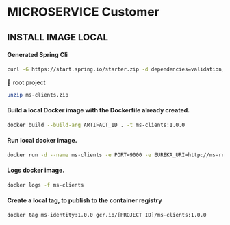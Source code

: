 # MICROSERVICE Customer

## INSTALL IMAGE LOCAL

#### Generated Spring Cli

```bash
curl -G https://start.spring.io/starter.zip -d dependencies=validation,devtools,lombok,actuator,prometheus,web,data-jpa,postgresql -d version=1.0.0 -d bootVersion=2.4.5.RELEASE -d javaVersion=11 -d language=java -d packaging=jar -d type=gradle-project -d groupId=pe.micro.walavo -d packageName=pe.micro.walavo -d artifactId=ms-clients -d name=ms-clients -d applicationName=Client -o ms-clients.zip
```
:file_folder: root project

```bash
unzip ms-clients.zip
```

#### Build a local Docker image with the Dockerfile already created.

```bash
docker build --build-arg ARTIFACT_ID . -t ms-clients:1.0.0
```

#### Run local docker image.

```bash
docker run -d --name ms-clients -e PORT=9000 -e EUREKA_URI=http://ms-registry:8761 -e MS_CONFIG_SERVER=http://ms-config-properties:8088 -p 9000:9000 --network=microservice ms-clients:1.0.0
```

#### Logs docker image.

```bash
docker logs -f ms-clients
```

#### Create a local tag, to publish to the container registry

```bash
docker tag ms-identity:1.0.0 gcr.io/[PROJECT ID]/ms-clients:1.0.0
```